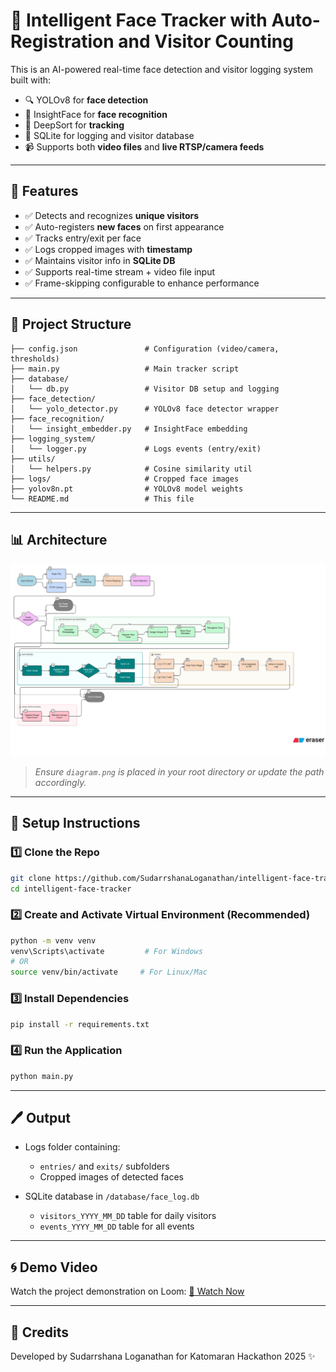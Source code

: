 # 🧠 Intelligent Face Tracker with Auto-Registration and Visitor Counting

This is an AI-powered real-time face detection and visitor logging system built with:

* 🔍 YOLOv8 for **face detection**
* 🧬 InsightFace for **face recognition**
* 🚀 DeepSort for **tracking**
* 📍 SQLite for logging and visitor database
* 📹 Supports both **video files** and **live RTSP/camera feeds**

---

## 🔧 Features

* ✅ Detects and recognizes **unique visitors**
* ✅ Auto-registers **new faces** on first appearance
* ✅ Tracks entry/exit per face
* ✅ Logs cropped images with **timestamp**
* ✅ Maintains visitor info in **SQLite DB**
* ✅ Supports real-time stream + video file input
* ✅ Frame-skipping configurable to enhance performance

---

## 🧱 Project Structure

```
├── config.json               # Configuration (video/camera, thresholds)
├── main.py                   # Main tracker script
├── database/
│   └── db.py                 # Visitor DB setup and logging
├── face_detection/
│   └── yolo_detector.py      # YOLOv8 face detector wrapper
├── face_recognition/
│   └── insight_embedder.py   # InsightFace embedding
├── logging_system/
│   └── logger.py             # Logs events (entry/exit)
├── utils/
│   └── helpers.py            # Cosine similarity util
├── logs/                     # Cropped face images
├── yolov8n.pt                # YOLOv8 model weights
└── README.md                 # This file
```

---

## 📊 Architecture

![Architecture Diagram](diagram.png)

> *Ensure `diagram.png` is placed in your root directory or update the path accordingly.*

---

## 🧪 Setup Instructions

### 1️⃣ Clone the Repo

```bash
git clone https://github.com/SudarrshanaLoganathan/intelligent-face-tracker.git
cd intelligent-face-tracker
```

### 2️⃣ Create and Activate Virtual Environment (Recommended)

```bash
python -m venv venv
venv\Scripts\activate         # For Windows
# OR
source venv/bin/activate     # For Linux/Mac
```

### 3️⃣ Install Dependencies

```bash
pip install -r requirements.txt
```

### 4️⃣ Run the Application

```bash
python main.py
```

---

## 🖊️ Output

* Logs folder containing:

  * `entries/` and `exits/` subfolders
  * Cropped images of detected faces
* SQLite database in `/database/face_log.db`

  * `visitors_YYYY_MM_DD` table for daily visitors
  * `events_YYYY_MM_DD` table for all events

---

## 🌀 Demo Video

Watch the project demonstration on Loom:
[🔗 Watch Now](https://www.loom.com/share/e9ffd0de0ac048fda01ee9bcb60ebeba)

---

## 🙏 Credits

Developed by Sudarrshana Loganathan for Katomaran Hackathon 2025 ✨
